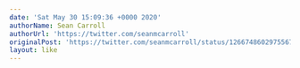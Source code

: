 ```yaml
---
date: 'Sat May 30 15:09:36 +0000 2020'
authorName: Sean Carroll
authorUrl: 'https://twitter.com/seanmcarroll'
originalPost: 'https://twitter.com/seanmcarroll/status/1266748602975567876'
layout: like
---
```


